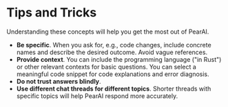 # Tips and Tricks

Understanding these concepts will help you get the most out of PearAI.

- **Be specific**.
  When you ask for, e.g., code changes, include concrete names and describe the desired outcome. Avoid vague references.
- **Provide context**.
  You can include the programming language ("in Rust") or other relevant contexts for basic questions.
  You can select a meaningful code snippet for code explanations and error diagnosis.
- **Do not trust answers blindly**.
- **Use different chat threads for different topics**.
  Shorter threads with specific topics will help PearAI respond more accurately.
